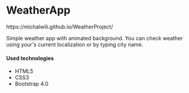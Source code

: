 <h1>WeatherApp</h1> https://michalwili.github.io/WeatherProject/

<p>Simple weather app with animated background. You can check weather using your's current localization or by typing city name.</p>

<h4>Used technologies</h4>
<ul>
  <li>HTML5</li>
  <li>CSS3</li>
  <li>Bootstrap 4.0</li>
</ul>



